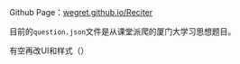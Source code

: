 Github Page：[wegret.github.io/Reciter](https://wegret.github.io/Reciter/)

目前的`question.json`文件是从课堂派爬的厦门大学习思想题目。

有空再改UI和样式（）
